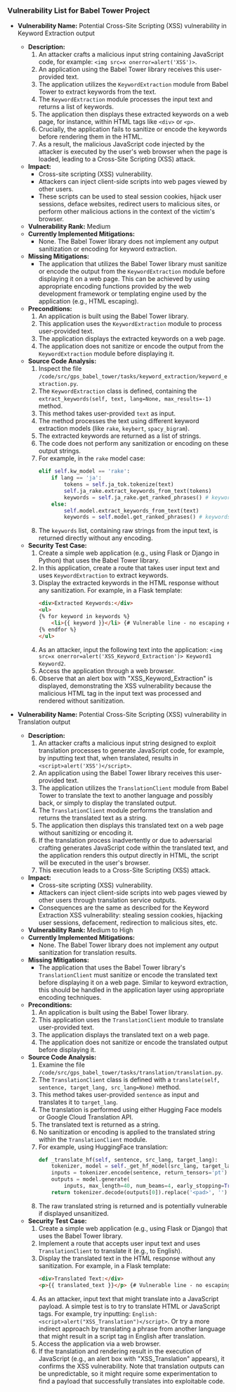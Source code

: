 ### Vulnerability List for Babel Tower Project

*   **Vulnerability Name:** Potential Cross-Site Scripting (XSS) vulnerability in Keyword Extraction output
    *   **Description:**
        1.  An attacker crafts a malicious input string containing JavaScript code, for example: `<img src=x onerror=alert('XSS')>`.
        2.  An application using the Babel Tower library receives this user-provided text.
        3.  The application utilizes the `KeywordExtraction` module from Babel Tower to extract keywords from the text.
        4.  The `KeywordExtraction` module processes the input text and returns a list of keywords.
        5.  The application then displays these extracted keywords on a web page, for instance, within HTML tags like `<div>` or `<p>`.
        6.  Crucially, the application fails to sanitize or encode the keywords before rendering them in the HTML.
        7.  As a result, the malicious JavaScript code injected by the attacker is executed by the user's web browser when the page is loaded, leading to a Cross-Site Scripting (XSS) attack.
    *   **Impact:**
        *   Cross-site scripting (XSS) vulnerability.
        *   Attackers can inject client-side scripts into web pages viewed by other users.
        *   These scripts can be used to steal session cookies, hijack user sessions, deface websites, redirect users to malicious sites, or perform other malicious actions in the context of the victim's browser.
    *   **Vulnerability Rank:** Medium
    *   **Currently Implemented Mitigations:**
        *   None. The Babel Tower library does not implement any output sanitization or encoding for keyword extraction.
    *   **Missing Mitigations:**
        *   The application that utilizes the Babel Tower library must sanitize or encode the output from the `KeywordExtraction` module before displaying it on a web page. This can be achieved by using appropriate encoding functions provided by the web development framework or templating engine used by the application (e.g., HTML escaping).
    *   **Preconditions:**
        1.  An application is built using the Babel Tower library.
        2.  This application uses the `KeywordExtraction` module to process user-provided text.
        3.  The application displays the extracted keywords on a web page.
        4.  The application does not sanitize or encode the output from the `KeywordExtraction` module before displaying it.
    *   **Source Code Analysis:**
        1.  Inspect the file `/code/src/gps_babel_tower/tasks/keyword_extraction/keyword_extraction.py`.
        2.  The `KeywordExtraction` class is defined, containing the `extract_keywords(self, text, lang=None, max_results=-1)` method.
        3.  This method takes user-provided `text` as input.
        4.  The method processes the text using different keyword extraction models (like `rake`, `keybert`, `spacy_bigram`).
        5.  The extracted keywords are returned as a list of strings.
        6.  The code does not perform any sanitization or encoding on these output strings.
        7.  For example, in the `rake` model case:
            ```python
            elif self.kw_model == 'rake':
                if lang == 'ja':
                    tokens = self.ja_tok.tokenize(text)
                    self.ja_rake.extract_keywords_from_text(tokens)
                    keywords = self.ja_rake.get_ranked_phrases() # keywords is a list of strings
                else:
                    self.model.extract_keywords_from_text(text)
                    keywords = self.model.get_ranked_phrases() # keywords is a list of strings
            ```
        8.  The `keywords` list, containing raw strings from the input text, is returned directly without any encoding.
    *   **Security Test Case:**
        1.  Create a simple web application (e.g., using Flask or Django in Python) that uses the Babel Tower library.
        2.  In this application, create a route that takes user input text and uses `KeywordExtraction` to extract keywords.
        3.  Display the extracted keywords in the HTML response without any sanitization. For example, in a Flask template:
            ```html
            <div>Extracted Keywords:</div>
            <ul>
            {% for keyword in keywords %}
                <li>{{ keyword }}</li> {# Vulnerable line - no escaping #}
            {% endfor %}
            </ul>
            ```
        4.  As an attacker, input the following text into the application: `<img src=x onerror=alert('XSS_Keyword_Extraction')> Keyword1 Keyword2`.
        5.  Access the application through a web browser.
        6.  Observe that an alert box with "XSS_Keyword_Extraction" is displayed, demonstrating the XSS vulnerability because the malicious HTML tag in the input text was processed and rendered without sanitization.

*   **Vulnerability Name:** Potential Cross-Site Scripting (XSS) vulnerability in Translation output
    *   **Description:**
        1.  An attacker crafts a malicious input string designed to exploit translation processes to generate JavaScript code, for example, by inputting text that, when translated, results in `<script>alert('XSS')</script>`.
        2.  An application using the Babel Tower library receives this user-provided text.
        3.  The application utilizes the `TranslationClient` module from Babel Tower to translate the text to another language and possibly back, or simply to display the translated output.
        4.  The `TranslationClient` module performs the translation and returns the translated text as a string.
        5.  The application then displays this translated text on a web page without sanitizing or encoding it.
        6.  If the translation process inadvertently or due to adversarial crafting generates JavaScript code within the translated text, and the application renders this output directly in HTML, the script will be executed in the user's browser.
        7.  This execution leads to a Cross-Site Scripting (XSS) attack.
    *   **Impact:**
        *   Cross-site scripting (XSS) vulnerability.
        *   Attackers can inject client-side scripts into web pages viewed by other users through translation service outputs.
        *   Consequences are the same as described for the Keyword Extraction XSS vulnerability: stealing session cookies, hijacking user sessions, defacement, redirection to malicious sites, etc.
    *   **Vulnerability Rank:** Medium to High
    *   **Currently Implemented Mitigations:**
        *   None. The Babel Tower library does not implement any output sanitization for translation results.
    *   **Missing Mitigations:**
        *   The application that uses the Babel Tower library's `TranslationClient` must sanitize or encode the translated text before displaying it on a web page. Similar to keyword extraction, this should be handled in the application layer using appropriate encoding techniques.
    *   **Preconditions:**
        1.  An application is built using the Babel Tower library.
        2.  This application uses the `TranslationClient` module to translate user-provided text.
        3.  The application displays the translated text on a web page.
        4.  The application does not sanitize or encode the translated output before displaying it.
    *   **Source Code Analysis:**
        1.  Examine the file `/code/src/gps_babel_tower/tasks/translation/translation.py`.
        2.  The `TranslationClient` class is defined with a `translate(self, sentence, target_lang, src_lang=None)` method.
        3.  This method takes user-provided `sentence` as input and translates it to `target_lang`.
        4.  The translation is performed using either Hugging Face models or Google Cloud Translation API.
        5.  The translated text is returned as a string.
        6.  No sanitization or encoding is applied to the translated string within the `TranslationClient` module.
        7.  For example, using HuggingFace translation:
            ```python
            def _translate_hf(self, sentence, src_lang, target_lang):
                tokenizer, model = self._get_hf_model(src_lang, target_lang)
                inputs = tokenizer.encode(sentence, return_tensors='pt')
                outputs = model.generate(
                    inputs, max_length=40, num_beams=4, early_stopping=True)
                return tokenizer.decode(outputs[0]).replace('<pad>', '') # Returns raw translated string
            ```
        8.  The raw translated string is returned and is potentially vulnerable if displayed unsanitized.
    *   **Security Test Case:**
        1.  Create a simple web application (e.g., using Flask or Django) that uses the Babel Tower library.
        2.  Implement a route that accepts user input text and uses `TranslationClient` to translate it (e.g., to English).
        3.  Display the translated text in the HTML response without any sanitization. For example, in a Flask template:
            ```html
            <div>Translated Text:</div>
            <p>{{ translated_text }}</p> {# Vulnerable line - no escaping #}
            ```
        4.  As an attacker, input text that might translate into a JavaScript payload. A simple test is to try to translate HTML or JavaScript tags. For example, try inputting:  `English: <script>alert("XSS_Translation")</script>`. Or try a more indirect approach by translating a phrase from another language that might result in a script tag in English after translation.
        5.  Access the application via a web browser.
        6.  If the translation and rendering result in the execution of JavaScript (e.g., an alert box with "XSS_Translation" appears), it confirms the XSS vulnerability. Note that translation outputs can be unpredictable, so it might require some experimentation to find a payload that successfully translates into exploitable code.